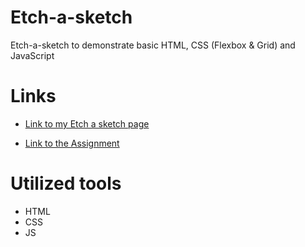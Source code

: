 # Etch-a-sketch

Etch-a-sketch to demonstrate basic HTML, CSS (Flexbox & Grid) and JavaScript

# Links

- [Link to my Etch a sketch page](https://alex44499.github.io/etch-a-sketch-game/)

- [Link to the Assignment](https://www.theodinproject.com/lessons/foundations-etch-a-sketch)

# Utilized tools

- HTML
- CSS
- JS